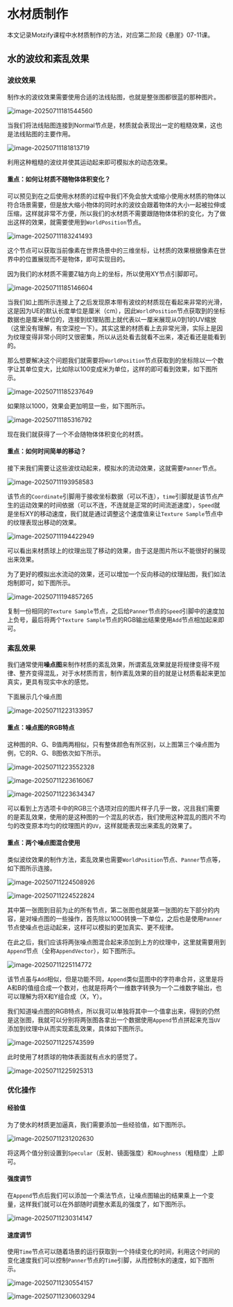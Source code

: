 # 水材质制作

本文记录Motzify课程中水材质制作的方法，对应第二阶段《悬崖》07-11课。

## 水的波纹和紊乱效果

### 波纹效果

制作水的波纹效果需要使用合适的法线贴图，也就是整张图都很蓝的那种图片。

![image-20250711181544560](水材质制作.assets/image-20250711181544560.png)

当我们将法线贴图连接到Normal节点是，材质就会表现出一定的粗糙效果，这也是法线贴图的主要作用。

![image-20250711181813719](水材质制作.assets/image-20250711181813719.png)

利用这种粗糙的波纹并使其运动起来即可模拟水的动态效果。

#### 重点：如何让材质不随物体体积变化？

可以预见到在之后使用水材质的过程中我们不免会放大或缩小使用水材质的物体以符合场景需要，但是放大缩小物体的同时水的波纹会跟着物体的大小一起被拉伸或压缩，这样就非常不方便，所以我们的水材质不需要跟随物体体积的变化，为了做出这样的效果，就需要使用到`WorldPosition`节点。

![image-20250711183241493](水材质制作.assets/image-20250711183241493.png)

这个节点可以获取当前像素在世界场景中的三维坐标，让材质的效果根据像素在世界中的位置展现而不是物体，即可实现目的。

因为我们的水材质不需要Z轴方向上的坐标，所以使用XY节点引脚即可。

![image-20250711185146604](水材质制作.assets/image-20250711185146604.png)

当我们如上图所示连接上了之后发现原本带有波纹的材质现在看起来非常的光滑，这是因为UE的默认长度单位是厘米（cm），因此`WorldPosition`节点获取到的坐标数据也是厘米单位的，连接到纹理贴图上就代表以一厘米展现从0到1的UV缩放（这里没有理解，有空深挖一下）。其实这里的材质看上去非常光滑，实际上是因为纹理变得非常小同时又很密集，所以从远处看去就看不出来，凑近看还是能看到的。

那么想要解决这个问题我们就需要将`WorldPosition`节点获取到的坐标除以一个数字让其单位变大，比如除以100变成米为单位，这样的即可看到效果，如下图所示。

![image-20250711185237649](水材质制作.assets/image-20250711185237649.png)

如果除以1000，效果会更加明显一些，如下图所示。

![image-20250711185316792](水材质制作.assets/image-20250711185316792.png)

现在我们就获得了一个不会随物体体积变化的材质。

#### 重点：如何时间简单的移动？

接下来我们需要让这些波纹动起来，模拟水的流动效果，这就需要`Panner`节点。

![image-20250711193958583](水材质制作.assets/image-20250711193958583.png)

该节点的`Coordinate`引脚用于接收坐标数据（可以不连），`time`引脚就是该节点产生的运动效果的时间依据（可以不连，不连就是正常的时间流逝速度），`Speed`就是坐标XY的移动速度，我们就是通过调整这个速度值来让`Texture Sample`节点中的纹理表现出移动的效果。

![image-20250711194422949](水材质制作.assets/image-20250711194422949.png)

可以看出来材质球上的纹理出现了移动的效果，由于这是图片所以不能很好的展现出来效果。

为了更好的模拟出水流动的效果，还可以增加一个反向移动的纹理贴图，我们如法炮制即可，如下图所示。

![image-20250711194857265](水材质制作.assets/image-20250711194857265.png)

复制一份相同的`Texture Sample`节点，之后给`Panner`节点的`Speed`引脚中的速度加上负号，最后将两个`Texture Sample`节点的RGB输出结果使用`Add`节点相加起来即可。

### 紊乱效果

我们通常使用**噪点图**来制作材质的紊乱效果，所谓紊乱效果就是将规律变得不规律、整齐变得混乱，对于水材质而言，制作紊乱效果的目的就是让材质看起来更加真实，更具有现实中水的感觉。

下面展示几个噪点图

![image-20250711223133957](水材质制作.assets/image-20250711223133957.png)

#### 重点：噪点图的RGB特点

这种图的R、G、B值两两相似，只有整体颜色有所区别，以上图第三个噪点图为例，它的R、G、B图依次如下所示。

![image-20250711223552328](水材质制作.assets/image-20250711223552328.png)

![image-20250711223616067](水材质制作.assets/image-20250711223616067.png)

![image-20250711223634347](水材质制作.assets/image-20250711223634347.png)

可以看到上方选项卡中的RGB三个选项对应的图片样子几乎一致，况且我们需要的是紊乱效果，使用的是这种图的一个混乱的状态，我们使用这种混乱的图片不均匀的改变原本均匀的纹理图片的`UV`，这样就能表现出来紊乱的效果了。

#### 重点：两个噪点图混合使用

类似波纹效果的制作方法，紊乱效果也需要`WorldPosition`节点、`Panner`节点等，如下图所示连接。

![image-20250711224508926](水材质制作.assets/image-20250711224508926.png)

![image-20250711224522824](水材质制作.assets/image-20250711224522824.png)

其中第一张图到目前为止的所有节点，第二张图也就是第一张图的左下部分的内容，是对噪点图的一些操作，首先除以1000转换一下单位，之后也是使用`Panner`节点使噪点也运动起来，这样可以模拟的更加真实、更不规律。

在此之后，我们应该将两张噪点图混合起来添加到上方的纹理中，这里就需要用到`Append`节点（全称`AppendVector`），如下图所示。

![image-20250711225114772](水材质制作.assets/image-20250711225114772.png)

该节点虽与`Add`相似，但是功能不同，`Append`类似蓝图中的字符串合并，这里是将A和B的值组合成一个数对，也就是将两个一维数字转换为一个二维数字输出，也可以理解为将X和Y组合成（X，Y）。

我们知道噪点图的RGB特点，所以我可以单独将其中一个值拿出来，得到的仍然是这张图，我就可以分别将两张图各拿出一个数据使用`Append`节点拼起来充当`UV`添加到纹理中从而实现紊乱效果，具体如下图所示。

![image-20250711225743599](水材质制作.assets/image-20250711225743599.png)

此时使用了材质球的物体表面就有点水的感觉了。

![image-20250711225925313](水材质制作.assets/image-20250711225925313.png)

### 优化操作

#### 经验值

为了使水的材质更加逼真，我们需要添加一些经验值，如下图所示。

![image-20250711231202630](水材质制作.assets/image-20250711231202630.png)

将这两个值分别设置到`Specular`（反射、镜面强度）和`Roughness`（粗糙度）上即可。

#### 强度调节

在`Append`节点后我们可以添加一个乘法节点，让噪点图输出的结果乘上一个变量，这样我们就可以在外部随时调整水紊乱的强度了，如下图所示。

![image-20250711230314147](水材质制作.assets/image-20250711230314147.png)

#### 速度调节

使用`Time`节点可以随着场景的运行获取到一个持续变化的时间，利用这个时间的变化速度我们可以控制`Panner`节点的`Time`引脚，从而控制水的速度，如下图所示。

![image-20250711230554157](水材质制作.assets/image-20250711230554157.png)

![image-20250711230603294](水材质制作.assets/image-20250711230603294.png)


